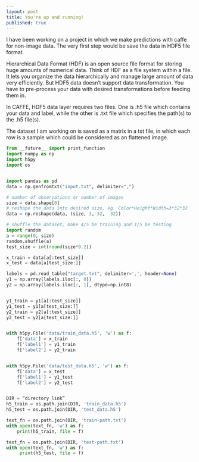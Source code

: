 ```yaml
---
layout: post
title: You're up and running!
published: true
---
```

I have been working on a project in which we make predictions with caffe for non-image data. The very first step would be save the data in HDF5 file format.  
	
Hierarchical Data Format (HDF) is an open source file format for storing huge amounts of numerical data. Think of HDF as a file system within a file. It lets you organize the data hierarchically and manage large amount of data very efficiently. But HDF5 data doesn’t support data transformation. You have to pre-process your data with desired transformations before feeding them in.

In CAFFE, HDF5 data layer requires two files. One is .h5 file which contains your data and label, while the other is .txt file which specifies the path(s) to the .h5 file(s).

The dataset I am working on is saved as a matrix in a txt file, in which each row is a sample which could be considered as an flattened image.

```python
from __future__ import print_function
import numpy as np
import h5py
import os


import pandas as pd
data = np.genfromtxt("input.txt", delimiter=",")

# number of observations or number of images
size = data.shape[0]
# reshape the data into desired size, eg. Color*Height*Width=3*32*32
data = np.reshape(data, (size, 3, 32,  32))

# shuffle the dataset, make 4/5 be training and 1/5 be testing
import random
a = range(0, size)
random.shuffle(a)
test_size = int(round(size*0.2))

x_train = data[a[:test_size]]
x_test = data[a[test_size:]]

labels = pd.read_table("target.txt", delimiter=',', header=None)
y1 = np.array(labels.iloc[:, 0])
y2 = np.array(labels.iloc[:, 1], dtype=np.int8)


y1_train = y1[a[:test_size]]
y1_test = y1[a[test_size:]]
y2_train = y2[a[:test_size]]
y2_test = y2[a[test_size:]]


with h5py.File('data/train_data.h5', 'w') as f:
    f['data'] = x_train
    f['label1'] = y1_train
    f['label2'] = y2_train


with h5py.File('data/test_data.h5', 'w') as f:
    f['data'] = x_test
    f['label1'] = y1_test
    f['label2'] = y2_test


DIR = “directory link”
h5_train = os.path.join(DIR, 'train_data.h5')
h5_test = os.path.join(DIR, 'test_data.h5')

text_fn = os.path.join(DIR, 'train-path.txt')
with open(text_fn, 'w') as f:
    print(h5_train, file = f)

text_fn = os.path.join(DIR, 'test-path.txt')
with open(text_fn, 'w') as f:
     print(h5_test, file = f)

```
